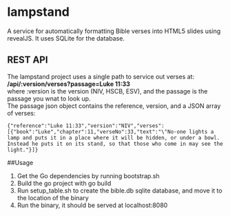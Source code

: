 # lampstand
A service for automatically formatting Bible verses into HTML5 slides using revealJS. It uses SQLite for the database.

## REST API
The lampstand project uses a single path to service out verses at:  
**/api/:version/verses?passage=Luke 11:33**  
where :version is the version (NIV, HSCB, ESV), and the passage is the passage you wnat to look up.  
The passage json object contains the reference, version, and a JSON array of verses:

```
{"reference":"Luke 11:33","version":"NIV","verses":[{"book":"Luke","chapter":11,"verseNo":33,"text":"\"No-one lights a lamp and puts it in a place where it will be hidden, or under a bowl. Instead he puts it on its stand, so that those who come in may see the light."}]}
```

##Usage

1. Get the Go dependencies by running bootstrap.sh
2. Build the go project with go build
3. Run setup_table.sh to create the bible.db sqlite database, and move it to the location of the binary
4. Run the binary, it should be served at localhost:8080
